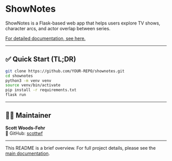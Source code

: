 # ShowNotes

ShowNotes is a Flask-based web app that helps users explore TV shows, character arcs, and actor overlap between series.

[For detailed documentation, see here.](docs/index.md)

---

## ✅ Quick Start (TL;DR)

```bash
git clone https://github.com/YOUR-REPO/shownotes.git
cd shownotes
python3 -m venv venv
source venv/bin/activate
pip install -r requirements.txt
flask run
```

---

## 👨‍💻 Maintainer

**Scott Woods-Fehr**  
📁 GitHub: [scottwf](https://github.com/scottwf)

---

This README is a brief overview. For full project details, please see the [main documentation](docs/index.md).
